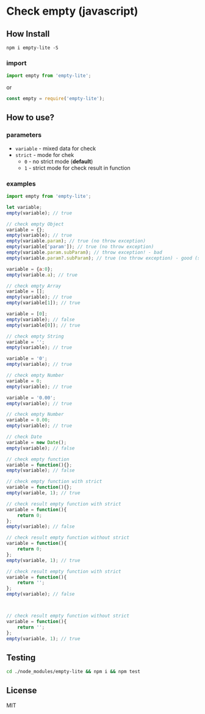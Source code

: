 Check empty (javascript)
=====

## How Install

``` 
npm i empty-lite -S
```

### import
```javascript
import empty from 'empty-lite';
```
or
```javascript
const empty = require('empty-lite');
```

## How to use?

### parameters

* `variable` - mixed data for check
* `strict` - mode for chek
    * `0` - no strict mode (**default**)
    * `1` - strict mode for check result in function

### examples

```javascript
import empty from 'empty-lite';

let variable;
empty(variable); // true

// check empty Object
variable = {};
empty(variable); // true
empty(variable.param); // true (no throw exception)
empty(variable['param']); // true (no throw exception)
empty(variable.param.subParam); // throw exception! - bad
empty(variable.param?.subParam); // true (no throw exception) - good (stage-3)

variable = {a:0};
empty(variable.a); // true

// check empty Array
variable = [];
empty(variable); // true
empty(variable[1]); // true

variable = [0];
empty(variable); // false
empty(variable[0]); // true

// check empty String
variable = '';
empty(variable); // true

variable = '0';
empty(variable); // true

// check empty Number
variable = 0;
empty(variable); // true

variable = '0.00';
empty(variable); // true

// check empty Number
variable = 0.00;
empty(variable); // true

// check Date
variable = new Date();
empty(variable); // false

// check empty function
variable = function(){};
empty(variable); // false

// check empty function with strict
variable = function(){};
empty(variable, 1); // true

// check result empty function with strict
variable = function(){
    return 0;
};
empty(variable); // false

// check result empty function without strict
variable = function(){
    return 0;
};
empty(variable, 1); // true

// check result empty function with strict
variable = function(){
    return '';
};
empty(variable); // false



// check result empty function without strict
variable = function(){
    return '';
};
empty(variable, 1); // true
```

## Testing

```bash 
cd ./node_modules/empty-lite && npm i && npm test 
```

## License

  MIT